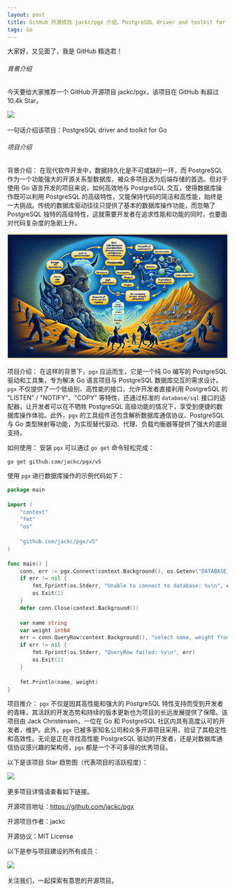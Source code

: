 ```yaml
---
layout: post
title: GitHub 开源项目 jackc/pgx 介绍，PostgreSQL driver and toolkit for Go
tags: Go
---
```


大家好，又见面了，我是 GitHub 精选君！

###### 背景介绍

今天要给大家推荐一个 GitHub 开源项目 jackc/pgx，该项目在 GitHub 有超过 10.4k Star。

![](https://stats.deeptrain.net/repo/jackc/pgx/?theme=light)

一句话介绍该项目：PostgreSQL driver and toolkit for Go





###### 项目介绍

背景介绍：
在现代软件开发中，数据持久化是不可或缺的一环，而 PostgreSQL 作为一个功能强大的开源关系型数据库，被众多项目选为后端存储的首选。但对于使用 Go 语言开发的项目来说，如何高效地与 PostgreSQL 交互，使得数据库操作既可以利用 PostgreSQL 的高级特性，又能保持代码的简洁和高性能，始终是一大挑战。传统的数据库驱动往往只提供了基本的数据库操作功能，而忽略了 PostgreSQL 独特的高级特性，这就需要开发者在追求性能和功能的同时，也要面对代码复杂度的急剧上升。



![](https://raw.githubusercontent.com/ZhuPeng/pic/master/mac/compress_tmp-b7abef6c0729c756eb94bb696b25dcf9.png)

项目介绍：
在这样的背景下，`pgx` 应运而生，它是一个纯 Go 编写的 PostgreSQL 驱动和工具集，专为解决 Go 语言项目与 PostgreSQL 数据库交互的需求设计。`pgx` 不仅提供了一个低级别、高性能的接口，允许开发者直接利用 PostgreSQL 的 "LISTEN" / "NOTIFY"、"COPY" 等特性，还通过标准的 `database/sql` 接口的适配器，让开发者可以在不牺牲 PostgreSQL 高级功能的情况下，享受到便捷的数据库操作体验。此外，`pgx` 的工具组件还包含解析数据库通信协议、PostgreSQL 与 Go 类型映射等功能，为实现替代驱动、代理、负载均衡器等提供了强大的底层支持。

如何使用：
安装 `pgx` 可以通过 `go get` 命令轻松完成：

```shell
go get github.com/jackc/pgx/v5
```

使用 `pgx` 进行数据库操作的示例代码如下：

```go
package main

import (
	"context"
	"fmt"
	"os"

	"github.com/jackc/pgx/v5"
)

func main() {
    conn, err := pgx.Connect(context.Background(), os.Getenv("DATABASE_URL"))
    if err != nil {
        fmt.Fprintf(os.Stderr, "Unable to connect to database: %v\n", err)
        os.Exit(1)
    }
    defer conn.Close(context.Background())

    var name string
    var weight int64
    err = conn.QueryRow(context.Background(), "select name, weight from widgets where id=$1", 42).Scan(&name, &weight)
    if err != nil {
        fmt.Fprintf(os.Stderr, "QueryRow failed: %v\n", err)
        os.Exit(1)
    }

    fmt.Println(name, weight)
}
```

项目推介：
`pgx` 不仅是因其高性能和强大的 PostgreSQL 特性支持而受到开发者的青睐，其活跃的开发态势和持续的版本更新也为项目的长远发展提供了保障。该项目由 Jack Christensen，一位在 Go 和 PostgreSQL 社区内具有高度认可的开发者，维护。此外，`pgx` 已被多家知名公司和众多开源项目采用，验证了其稳定性和高效性。无论是正在寻找高性能 PostgreSQL 驱动的开发者，还是对数据库通信协议感兴趣的架构师，`pgx` 都是一个不可多得的优秀项目。

以下是该项目 Star 趋势图（代表项目的活跃程度）：

![](https://api.star-history.com/svg?repos=jackc/pgx&type=Timeline)

更多项目详情请查看如下链接。

开源项目地址：https://github.com/jackc/pgx 

开源项目作者：jackc

开源协议：MIT License

以下是参与项目建设的所有成员：

![](https://contrib.rocks/image?repo=jackc/pgx)

关注我们，一起探索有意思的开源项目。

